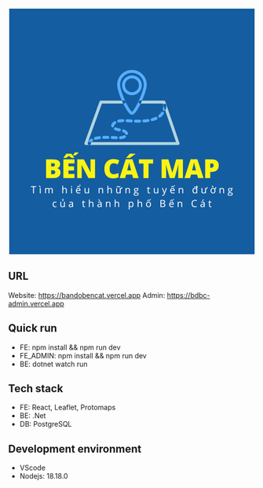 <p align="center">
  <img src="./BenCatMap.png" alt="Ứng dụng bản đồ thành phố Bến Cát">
</p>

## URL

Website: https://bandobencat.vercel.app
Admin: https://bdbc-admin.vercel.app

## Quick run

- FE: npm install && npm run dev
- FE_ADMIN: npm install && npm run dev
- BE: dotnet watch run

## Tech stack

- FE: React, Leaflet, Protomaps
- BE: .Net
- DB: PostgreSQL

## Development environment

- VScode
- Nodejs: 18.18.0

